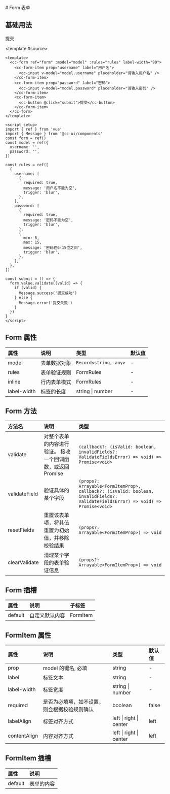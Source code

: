 <ClientOnly>
# Form 表单

## 基础用法

<script setup>
  import { ref, defineAsyncComponent } from 'vue'

  const CcIcon = defineAsyncComponent(() => import('cc-ui-plus/dist/icon'))
  const CcButton = defineAsyncComponent(() => import('cc-ui-plus/dist/button'))
  const CcInput = defineAsyncComponent(() => import('cc-ui-plus/dist/input'))
  const CcForm = defineAsyncComponent(() => import('cc-ui-plus/dist/form'))
  const CcFormItem = defineAsyncComponent(() => import('cc-ui-plus/dist/form'))

  const form = ref()
  const model = ref({
    username: '',
    password: '',
  })

  const rules = ref(
    {
      username: [
        {
          required: true,
          message: '用户名不能为空',
          trigger: 'blur'
        }
      ],
      password: [
        {
          required: true,
          message: '密码不能为空',
          trigger: 'blur'
        },
        {
          min: 6,
          max: 15,
          message: '密码在6-15位之间',
          trigger: 'blur'
        }
      ]
    }
  )

  const submit = () => {
    form.value.validate(valid => {
      if (valid) {
        Message.success('提交成功')
      } else {
        Message.error('提交失败')
      }
    })
  }
</script>

<demo>
 <cc-form ref="form" :model="model" :rules="rules" label-width="90">
  <cc-form-item prop="username" label="用户名">
    <cc-input v-model="model.username" placeholder="请输入用户名" />
  </cc-form-item>
  <cc-form-item prop="password" label="密码">
    <cc-input v-model="model.password" show-password placeholder="请输入密码" />
  </cc-form-item>
  <cc-form-item>
    <cc-button @click="submit">提交</cc-button>
  </cc-form-item>
 </cc-form>

<template #source>

```vue
<template>
  <cc-form ref="form" :model="model" :rules="rules" label-width="90">
    <cc-form-item prop="username" label="用户名">
      <cc-input v-model="model.username" placeholder="请输入用户名" />
    </cc-form-item>
    <cc-form-item prop="password" label="密码">
      <cc-input v-model="model.password" placeholder="请输入密码" />
    </cc-form-item>
    <cc-form-item>
      <cc-button @click="submit">提交</cc-button>
    </cc-form-item>
  </cc-form>
</template>

<script setup>
import { ref } from 'vue'
import { Message } from '@cc-ui/components'
const form = ref()
const model = ref({
  username: '',
  password: '',
})

const rules = ref([
  {
    username: [
      {
        required: true,
        message: '用户名不能为空',
        trigger: 'blur',
      },
    ],
    password: [
      {
        required: true,
        message: '密码不能为空',
        trigger: 'blur',
      },
      {
        min: 6,
        max: 15,
        message: '密码在6-15位之间',
        trigger: 'blur',
      },
    ],
  },
])

const submit = () => {
  form.value.validate((valid) => {
    if (valid) {
      Message.success('提交成功')
    } else {
      Message.error('提交失败')
    }
  })
}
</script>
```

 </template>
</demo>

## Form 属性

| 属性        | 说明         | 类型                  | 默认值 |
| :---------- | :----------- | :-------------------- | :----- |
| model       | 表单数据对象 | `Record<string, any>` | -      |
| rules       | 表单验证规则 | FormRules             | -      |
| inline      | 行内表单模式 | FormRules             | -      |
| label-width | 标签的长度   | string \| number      | -      |

## Form 方法

| 方法名        | 说明                                                        | 类型                                                                                                                             |
| :------------ | :---------------------------------------------------------- | :------------------------------------------------------------------------------------------------------------------------------- |
| validate      | 对整个表单的内容进行验证。 接收一个回调函数，或返回 Promise | `(callback?: (isValid: boolean, invalidFields?: ValidateFieldsError) => void) => Promise<void>`                                  |
| validateField | 验证具体的某个字段                                          | `(props?: Arrayable<FormItemProp>, callback?: (isValid: boolean, invalidFields?: ValidateFieldsError) => void) => Promise<void>` |
| resetFields   | 重置该表单项，将其值重置为初始值，并移除校验结果            | `(props?: Arrayable<FormItemProp>) => void`                                                                                      |
| clearValidate | 清理某个字段的表单验证信息                                  | `(props?: Arrayable<FormItemProp>) => void`                                                                                      |

## Form 插槽

| 属性    | 说明           | 子标签   |
| :------ | :------------- | :------- |
| default | 自定义默认内容 | FormItem |

## FormItem 属性

| 属性         | 说明                                         | 类型                    | 默认值 |
| :----------- | :------------------------------------------- | :---------------------- | :----- |
| prop         | model 的键名, 必填                           | string                  | -      |
| label        | 标签文本                                     | string                  | -      |
| label-width  | 标签宽度                                     | string \| number        | -      |
| required     | 是否为必填项，如不设置，则会根据校验规则确认 | boolean                 | false  |
| labelAlign   | 标签对齐方式                                 | left \| right \| center | left   |
| contentAlign | 内容对齐方式                                 | left \| right \| center | left   |

## FormItem 插槽

| 属性    | 说明       |
| :------ | :--------- |
| default | 表单的内容 |

</ClientOnly>
